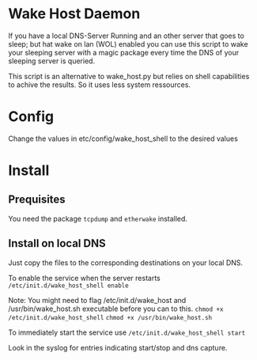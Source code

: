 # Wake Host Daemon

If you have a local DNS-Server Running and an other server that goes to sleep; but hat wake on lan (WOL) enabled you can use this script to wake your sleeping server with a magic package every time the DNS of your sleeping server is queried. 

This script is an alternative to wake_host.py but relies on shell capabilities to achive the results. So it uses less system ressources.

# Config
Change the values in etc/config/wake_host_shell to the desired values

# Install

## Prequisites

You need the package `tcpdump` and `etherwake` installed.

## Install on local DNS

Just copy the files to the corresponding destinations on your local DNS. 

To enable the service when the server restarts
 `/etc/init.d/wake_host_shell enable` 

Note: You might need to flag /etc/init.d/wake_host and /usr/bin/wake_host.sh executable before you can to this.
 `chmod +x /etc/init.d/wake_host_shell`
 `chmod +x /usr/bin/wake_host.sh`

To immediately start the service use
 `/etc/init.d/wake_host_shell start`

Look in the syslog for entries indicating start/stop and dns capture.
